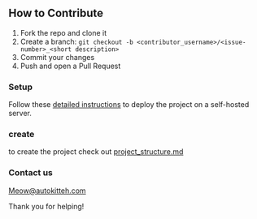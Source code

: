 ## How to Contribute

1. Fork the repo and clone it
2. Create a branch: `git checkout -b <contributor_username>/<issue-number>_<short description>`
3. Commit your changes
4. Push and open a Pull Request

### Setup

Follow these [detailed instructions](https://docs.autokitteh.com/get_started/deployment) to deploy the project on a self-hosted server.

### create

to create the project check out [project_structure.md](project_structure.md)

### Contact us

Meow@autokitteh.com

Thank you for helping!
